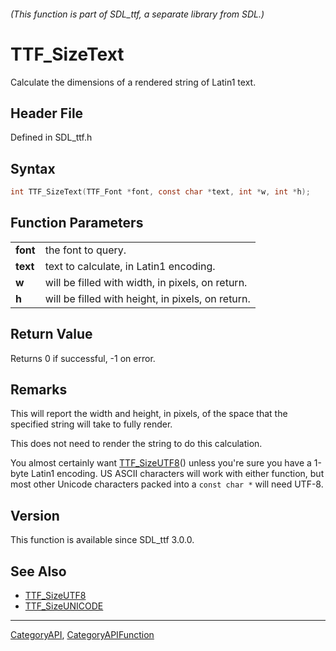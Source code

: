 ###### (This function is part of SDL_ttf, a separate library from SDL.)
# TTF_SizeText

Calculate the dimensions of a rendered string of Latin1 text.

## Header File

Defined in SDL_ttf.h

## Syntax

```c
int TTF_SizeText(TTF_Font *font, const char *text, int *w, int *h);

```

## Function Parameters

|              |                                                   |
| ------------ | ------------------------------------------------- |
| **font**     | the font to query.                                |
| **text**     | text to calculate, in Latin1 encoding.            |
| **w**        | will be filled with width, in pixels, on return.  |
| **h**        | will be filled with height, in pixels, on return. |

## Return Value

Returns 0 if successful, -1 on error.

## Remarks

This will report the width and height, in pixels, of the space that the
specified string will take to fully render.

This does not need to render the string to do this calculation.

You almost certainly want [TTF_SizeUTF8](TTF_SizeUTF8)() unless you're sure
you have a 1-byte Latin1 encoding. US ASCII characters will work with
either function, but most other Unicode characters packed into a `const
char *` will need UTF-8.

## Version

This function is available since SDL_ttf 3.0.0.

## See Also

- [TTF_SizeUTF8](TTF_SizeUTF8)
- [TTF_SizeUNICODE](TTF_SizeUNICODE)

----
[CategoryAPI](CategoryAPI), [CategoryAPIFunction](CategoryAPIFunction)

